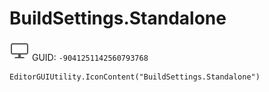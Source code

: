 # BuildSettings.Standalone
![](/img/BuildSettings.Standalone.png)
GUID: `-9041251142560793768`
```
EditorGUIUtility.IconContent("BuildSettings.Standalone")
```
